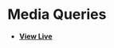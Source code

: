 # Media Queries

- [**View Live**](https://tahmid-sarker.github.io/Modern-HTML-CSS-Notes/07-Responsive-Design/04-Media-Queries/)